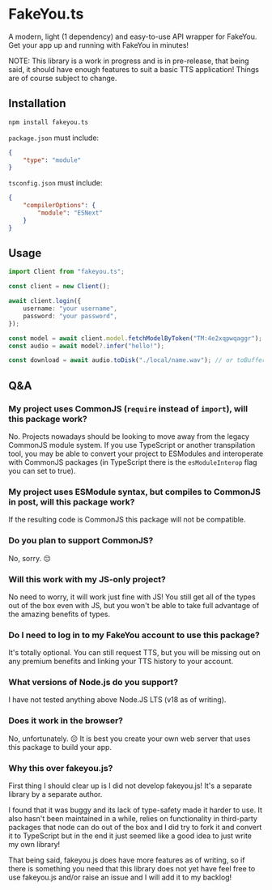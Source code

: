 # FakeYou.ts

A modern, light (1 dependency) and easy-to-use API wrapper for FakeYou. Get your app up and running with FakeYou in minutes!

NOTE: This library is a work in progress and is in pre-release, that being said, it should have enough features to suit a basic TTS application! Things are of course subject to change.

## Installation

```bash
npm install fakeyou.ts
```

`package.json` must include:

```json
{
    "type": "module"
}
```

`tsconfig.json` must include:

```json
{
    "compilerOptions": {
        "module": "ESNext"
    }
}
```

## Usage

```ts
import Client from "fakeyou.ts";
```

```ts
const client = new Client();

await client.login({
    username: "your username",
    password: "your password",
});

const model = await client.model.fetchModelByToken("TM:4e2xqpwqaggr");
const audio = await model?.infer("hello!");

const download = await audio.toDisk("./local/name.wav"); // or toBuffer, toBase64 or just the raw url!
```

## Q&A

### My project uses CommonJS (`require` instead of `import`), will this package work?

No. Projects nowadays should be looking to move away from the legacy CommonJS module system. If you use TypeScript or another transpilation tool, you may be able to convert your project to ESModules and interoperate with CommonJS packages (in TypeScript there is the `esModuleInterop` flag you can set to true).

### My project uses ESModule syntax, but compiles to CommonJS in post, will this package work?

If the resulting code is CommonJS this package will not be compatible.

### Do you plan to support CommonJS?

No, sorry. 😔

### Will this work with my JS-only project?

No need to worry, it will work just fine with JS! You still get all of the types out of the box even with JS, but you won't be able to take full advantage of the amazing benefits of types.

### Do I need to log in to my FakeYou account to use this package?

It's totally optional. You can still request TTS, but you will be missing out on any premium benefits and linking your TTS history to your account.

### What versions of Node.js do you support?

I have not tested anything above Node.JS LTS (v18 as of writing).

### Does it work in the browser?

No, unfortunately. 😔 It is best you create your own web server that uses this package to build your app.

### Why this over fakeyou.js?

First thing I should clear up is I did not develop fakeyou.js! It's a separate library by a separate author.

I found that it was buggy and its lack of type-safety made it harder to use. It also hasn't been maintained in a while, relies on functionality in third-party packages that node can do out of the box and I did try to fork it and convert it to TypeScript but in the end it just seemed like a good idea to just write my own library!

That being said, fakeyou.js does have more features as of writing, so if there is something you need that this library does not yet have feel free to use fakeyou.js and/or raise an issue and I will add it to my backlog!
